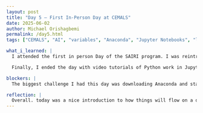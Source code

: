 ```yaml
---
layout: post
title: "Day 5 – First In-Person Day at CEMALS"
date: 2025-06-02
author: Michael Orishagbemi
permalink: /day5.html
tags: ["CEMALS", "AI", "variables", "Anaconda", "Jupyter Notebooks", "libraries",]

what_i_learned: |
  I attended the first in person Day of the SAIRI program. I was reintroduced to my peers, mentors, and the program coordinators. We had a discussion on the importance on proper regulation on the development and use of AI alongside the importance of the role dependent and independent variables play in the training of AI models. Afterwards, me and my project team participated in a teambuilding activity where we were tasked in seeing how high up we could take a marshmellow using only uncooked spaghetti sticks, thanks to our cooperation with our mentors we were able to build a first prize structure. Afterwards we relocated to our research lab where our mentors introduced us to other graduate students that we could use as resources and shared and explained the tools we will be using throughout the summer: Anaconda, Mathlab, SPSS, and Juptyer notebooks.

  Finally, I ended the day with video tutorials of Python work in Jupyter Notebooks where I learned about libraries and how to import them. For example, I import the library math into my notebook, and gained access to functions such as math.log(), where it takes the natural logarithm of whatever is inside its parenthesis/argument, and math.exp() which raises e to the power of its arguement.

blockers: |
  The biggest challenge I had this day was downloading Anaconda and starting up Jupyter Notebooks within it. I was confused as the version of Juptyer Notebooks in Anaconda is different from the one provided in the videos sent to us. After getting some assistance I was able to get back on track.

reflection: |
  Overall. today was a nice introduction to how things will flow on a day by day basis. My current goal at this moment is to review the links provided to me by Dr.Eze and make sure I am able to retain the knowledge the provide. I hope this program will be a great time for everyone involved.
---
```

